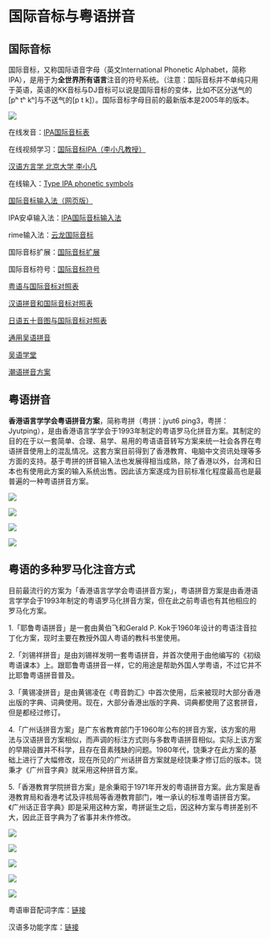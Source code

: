 # 国际音标与粤语拼音

## 国际音标

国际音标，又称国际语音字母（英文International Phonetic Alphabet，简称IPA），是用于为**全世界所有语言**注音的符号系统。（注意：国际音标并不单纯只用于英语，英语的KK音标与DJ音标可以说是国际音标的变体，比如不区分送气的\[pʰ tʰ kʰ\]与不送气的\[p t k\]）。国际音标字母目前的最新版本是2005年的版本。

![](http://wx3.sinaimg.cn/large/69144085gy1fxem4c7obvj20j60os46d.jpg)

在线发音：[IPA国际音标表](http://en-yinbiao.xiao84.com/ipacharts/)

在线视频学习：[国际音标IPA（李小凡教授）](https://www.bilibili.com/video/av9948802/?from=search&seid=5044675538230025381)

[汉语方言学 北京大学 李小凡](https://www.bilibili.com/video/av15018636/?from=search&seid=5044675538230025381)

在线输入：[Type IPA phonetic symbols](http://ipa.typeit.org/full/)

[国际音标输入法（网页版）](http://ytenx.org/byohlyuk/IPA_IME)

IPA安卓输入法：[IPA国际音标输入法](https://www.cr173.com/soft/384770.html)

rime输入法：[云龙国际音标](https://github.com/lotem/rime-ipa)

国际音标扩展：[国际音标扩展](https://unicode-table.com/cn/blocks/ipa-extensions/)

国际音标符号：[国际音标符号](https://zh.wiktionary.org/wiki/附录:国际音标符号)

[粤语与国际音标对照表](http://humanum.arts.cuhk.edu.hk/Lexis/lexi-mf/initials.php)

[汉语拼音和国际音标对照表](http://www.zdic.net/appendix/f10.htm)

[日语五十音图与国际音标对照表](https://wenku.baidu.com/view/ca9f43d19e31433238689310.html)

[通用吴语拼音](http://wu-chinese.com/romanization/suzhou.html)

[吴语学堂](https://www.wugniu.com/)

[潮语拼音方案](https://kahaani.github.io/gatian/appendix1/dieziu.html)

## 粤语拼音

**香港语言学学会粤语拼音方案**，简称粤拼（粤拼：jyut6 ping3，粤拼：Jyutping），是由香港语言学学会于1993年制定的粤语罗马化拼音方案。其制定的目的在于以一套简单、合理、易学、易用的粤语语音转写方案来统一社会各界在粤语拼音使用上的混乱情况。这套方案目前得到了香港教育、电脑中文资讯处理等多方面的支持。基于粤拼的拼音输入法也发展得相当成熟，除了香港以外，台湾和日本也有使用此方案的输入系统出售。因此该方案遂成为目前标准化程度最高也是最普遍的一种粤语拼音方案。

![](http://wx2.sinaimg.cn/large/69144085gy1fxem63k1e1j20n10a4aeb.jpg)

![](http://wx4.sinaimg.cn/large/69144085gy1fxem63yju7j20o90bv0z2.jpg)

![](http://wx4.sinaimg.cn/large/69144085gy1fxem64ik40j20me0e4ag1.jpg)

![](http://wx1.sinaimg.cn/large/69144085gy1fxem64v5unj20fr05p3z7.jpg)

## 粤语的多种罗马化注音方式

目前最流行的方案为「香港语言学学会粤语拼音方案」，粤语拼音方案是由香港语言学学会于1993年制定的粤语罗马化拼音方案，但在此之前粤语也有其他相应的罗马化方案。

1.「耶鲁粤语拼音」是一套由黄伯飞和Gerald P. Kok于1960年设计的粤语注音拉丁化方案，现时主要在教授外国人粤语的教科书里使用。

2.「刘锡祥拼音」是由刘锡祥发明一套粤语拼音，并首次使用于由他编写的《初级粤语课本》上。跟耶鲁粤语拼音一样，它的用途是帮助外国人学粤语，不过它并不比耶鲁粤语拼音普及。

3.「黄锡凌拼音」是由黄锡凌在《粤音韵汇》中首次使用，后来被现时大部分香港出版的字典、词典使用。现在，大部分香港出版的字典、词典都使用了这套拼音，但是都经过修订。

4.「广州话拼音方案」是广东省教育部门于1960年公布的拼音方案，该方案的用法与汉语拼音方案相似，而声调的标注方式则与多数粤语拼音相似。实际上该方案的早期设置并不科学，且存在音素残缺的问题。1980年代，饶秉才在此方案的基础上进行了大幅修改，现在所见的广州话拼音方案就是经饶秉才修订后的版本。饶秉才《广州音字典》就采用这种拼音方案。

5.「香港教育学院拼音方案」是余秉昭于1971年开发的粤语拼音方案。此方案是香港教育局和香港考试及评核局等香港教育部门，唯一承认的标准粤语拼音方案。《广州话正音字典》即是采用这种方案，粤拼诞生之后，因这种方案与粤拼差别不大，因此正音字典为了省事并未作修改。

![](http://wx3.sinaimg.cn/large/69144085gy1fxem912ylcj20j60h9n6q.jpg)

![](http://wx2.sinaimg.cn/large/69144085gy1fxem91na1aj20j60dsqbi.jpg)

![](http://wx2.sinaimg.cn/large/69144085gy1fxem9214h2j20j60eiaju.jpg)

![](http://wx4.sinaimg.cn/large/69144085gy1fxem92n445j20j60etk1r.jpg)

![](http://wx3.sinaimg.cn/large/69144085gy1fxem93er79j20j60b4n31.jpg)

粤语审音配词字库：[链接](http://humanum.arts.cuhk.edu.hk/Lexis/lexi-can/)

汉语多功能字库：[链接](http://humanum.arts.cuhk.edu.hk/Lexis/lexi-mf/)





















